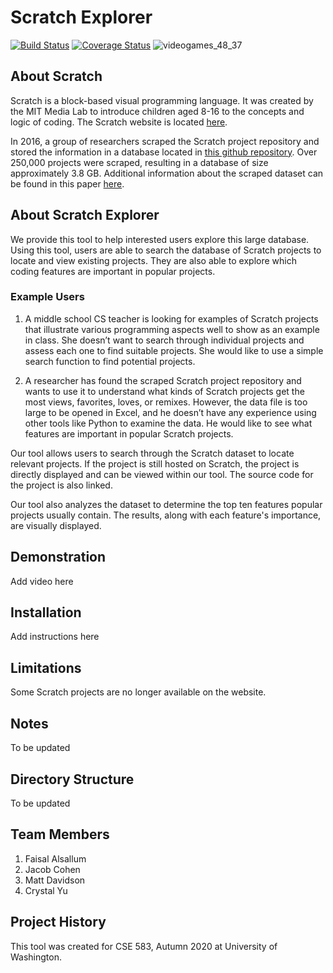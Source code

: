 # Scratch Explorer
[![Build Status](https://travis-ci.com/mattjohndavidson/scratch_analysis.svg?branch=main)](https://travis-ci.com/github/mattjohndavidson/scratch_analysis)
[![Coverage Status](https://coveralls.io/repos/github/mattjohndavidson/scratch_analysis/badge.svg?branch=main)](https://coveralls.io/github/mattjohndavidson/scratch_analysis?branch=main)
![videogames_48_37](https://user-images.githubusercontent.com/56270805/102248582-29baa580-3eb6-11eb-8b7f-d34037d3ad51.jpg)

## About Scratch
Scratch is a block-based visual programming language. 
It was created by the MIT Media Lab to introduce children aged 8-16 to the concepts and logic of coding. 
The Scratch website is located [here](https://scratch.mit.edu).

In 2016, a group of researchers scraped the Scratch project repository and stored the information in a database located in [this github repository](https://github.com/TUDelftScratchLab/ScratchDataset). 
Over 250,000 projects were scraped, resulting in a database of size approximately 3.8 GB.
Additional information about the scraped dataset can be found in this paper [here](https://www.computer.org/csdl/pds/api/csdl/proceedings/download-article/12OmNzUPptD/pdf).     

## About Scratch Explorer
We provide this tool to help interested users explore this large database. 
Using this tool, users are able to search the database of Scratch projects to locate and view existing projects.
They are also able to explore which coding features are important in popular projects.

### Example Users
1. A middle school CS teacher is looking for examples of Scratch projects that illustrate various programming aspects well to show as an example in class. She doesn’t want to search through individual projects and assess each one to find suitable projects. She would like to use a simple search function to find potential projects.

2. A researcher has found the scraped Scratch project repository and wants to use it to understand what kinds of Scratch projects get the most views, favorites, loves, or remixes. However, the data file is too large to be opened in Excel, and he doesn’t have any experience using other tools like Python to examine the data. He would like to see what features are important in popular Scratch projects.


Our tool allows users to search through the Scratch dataset to locate relevant projects. If the project is still hosted on Scratch, the project is directly displayed and can be viewed within our tool. The source code for the project is also linked. 

Our tool also analyzes the dataset to determine the top ten features popular projects usually contain. The results, along with each feature's importance, are visually displayed.

## Demonstration
Add video here

## Installation
Add instructions here

## Limitations
Some Scratch projects are no longer available on the website.

## Notes
To be updated

## Directory Structure
To be updated

## Team Members
1. Faisal Alsallum
2. Jacob Cohen
3. Matt Davidson
4. Crystal Yu

## Project History
This tool was created for CSE 583, Autumn 2020 at University of Washington.
